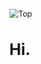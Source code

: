 ![Top](https://user-images.githubusercontent.com/100942959/190852861-bb7f1ab0-75e3-4f15-9e8c-3f86dd3d4254.png)

<h1>Hi.</h1>
